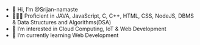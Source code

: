 - 👋 Hi, I’m @Srijan-namaste
- 👨🏻‍💻 Proficient in JAVA, JavaScript, C, C++, HTML, CSS, NodeJS, DBMS & Data Structures and Algorithms(DSA)
- 👀 I’m interested in Cloud Computing, IoT & Web Development
- 🌱 I’m currently learning Web Development

<!---
Srijan-namaste/Srijan-namaste is a ✨ special ✨ repository because its `README.md` (this file) appears on your GitHub profile.
You can click the Preview link to take a look at your changes.
--->
